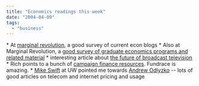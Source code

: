 ```yaml
---
title: "Economics readings this week"
date: "2004-04-09"
tags: 
  - "business"
---
```


\* At [marginal revolution](http://www.marginalrevolution.com/marginalrevolution/2004/04/a_note_on_the_e.html), a good survey of current econ blogs \* Also at Marginal Revolution, a [good survey of graduate economics programs and related material](http://www.marginalrevolution.com/marginalrevolution/2004/04/more_on_graduat.html) \* interesting article about [the future of broadcast television](http://www.winterspeak.com/2004_04_01_archive.html#%20108128610083997868) \* Rich points to a bunch of [campaign finance resources](http://www.tongfamily.com/geek/001467.html). Fundrace is amazing. \* [Mike Swift](http://www.cs.washington.edu/homes/mikesw/) at UW pointed me towards [Andrew Odlyzko](http://www.dtc.umn.edu/~odlyzko/) -- lots of good articles on telecom and internet pricing and usage
